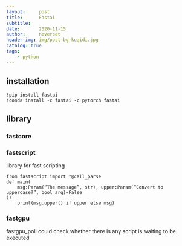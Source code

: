 ```yaml
---
layout:     post
title:      Fastai
subtitle:   
date:       2020-11-15
author:     neverset
header-img: img/post-bg-kuaidi.jpg
catalog: true
tags:
    - python
---
```


## installation

    !pip install fastai
    !conda install -c fastai -c pytorch fastai
## library
### fastcore

### fastscript 
library for fast scripting

    from fastscript import *@call_parse
    def main(
        msg:Param(“The message”, str), upper:Param(“Convert to uppercase?”, bool_arg)=False
    ):
        print(msg.upper() if upper else msg)

### fastgpu
fastgpu_poll could check whether there is any script is waiting to be executed

